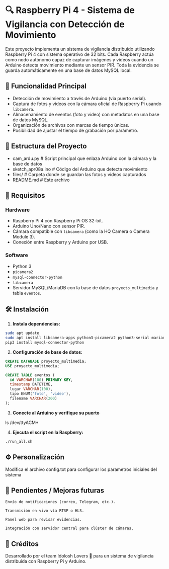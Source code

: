 # 🔍 Raspberry Pi 4 - Sistema de Vigilancia con Detección de Movimiento

Este proyecto implementa un sistema de vigilancia distribuido utilizando Raspberry Pi 4 con sistema operativo de 32 bits. Cada Raspberry actúa como nodo autónomo capaz de capturar imágenes y videos cuando un Arduino detecta movimiento mediante un sensor PIR. Toda la evidencia se guarda automáticamente en una base de datos MySQL local.

## 📸 Funcionalidad Principal

- Detección de movimiento a través de Arduino (via puerto serial).
- Captura de fotos y videos con la cámara oficial de Raspberry Pi usando `libcamera`.
- Almacenamiento de eventos (foto y video) con metadatos en una base de datos MySQL.
- Organización de archivos con marcas de tiempo únicas.
- Posibilidad de ajustar el tiempo de grabación por parámetro.

## 📂 Estructura del Proyecto

- cam_ardu.py # Script principal que enlaza Arduino con la cámara y la base de datos
- sketch_apr08a.ino # Código del Arduino que detecta movimiento
- files/ # Carpeta donde se guardan las fotos y videos capturados
- README.md # Este archivo


## 🧪 Requisitos

### Hardware
- Raspberry Pi 4 con Raspberry Pi OS 32-bit.
- Arduino Uno/Nano con sensor PIR.
- Cámara compatible con `libcamera` (como la HQ Camera o Camera Module 3).
- Conexión entre Raspberry y Arduino por USB.

### Software
- Python 3
- `picamera2`
- `mysql-connector-python`
- `libcamera`
- Servidor MySQL/MariaDB con la base de datos `proyecto_multimedia` y tabla `eventos`.

## 🛠 Instalación

1. **Instala dependencias:**

```bash
sudo apt update
sudo apt install libcamera-apps python3-picamera2 python3-serial mariadb-server
pip3 install mysql-connector-python
```

2. **Configuración de base de datos:**

```sql
CREATE DATABASE proyecto_multimedia;
USE proyecto_multimedia;

CREATE TABLE eventos (
  id VARCHAR(100) PRIMARY KEY,
  timestamp DATETIME,
  lugar VARCHAR(100),
  tipo ENUM('foto', 'video'),
  filename VARCHAR(200)
);
```

3. **Conecte al Arduino y verifique su puerto**
   
ls /dev/ttyACM*

4. **Ejecuta el script en la Raspberry:**
```bash
./run_all.sh
```

## ⚙️ Personalización

Modifica el archivo config.txt para configurar los parametros iniciales del sistema

## 🚧 Pendientes / Mejoras futuras

    Envío de notificaciones (correo, Telegram, etc.).

    Transmisión en vivo vía RTSP o HLS.

    Panel web para revisar evidencias.

    Integración con servidor central para clúster de cámaras.

## 🧠 Créditos

Desarrollado por el team Idolosh Lovers 🩷 para un sistema de vigilancia distribuida con Raspberry Pi y Arduino.
